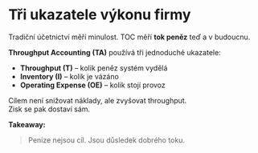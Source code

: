 # Tři ukazatele výkonu firmy

Tradiční účetnictví měří minulost. TOC měří **tok peněz** teď a v budoucnu.

**Throughput Accounting (TA)** používá tři jednoduché ukazatele:
- **Throughput (T)** – kolik peněz systém vydělá  
- **Inventory (I)** – kolik je vázáno  
- **Operating Expense (OE)** – kolik stojí provoz

Cílem není snižovat náklady, ale zvyšovat throughput.  
Zisk se pak dostaví sám.

**Takeaway:**  
> Peníze nejsou cíl. Jsou důsledek dobrého toku.
